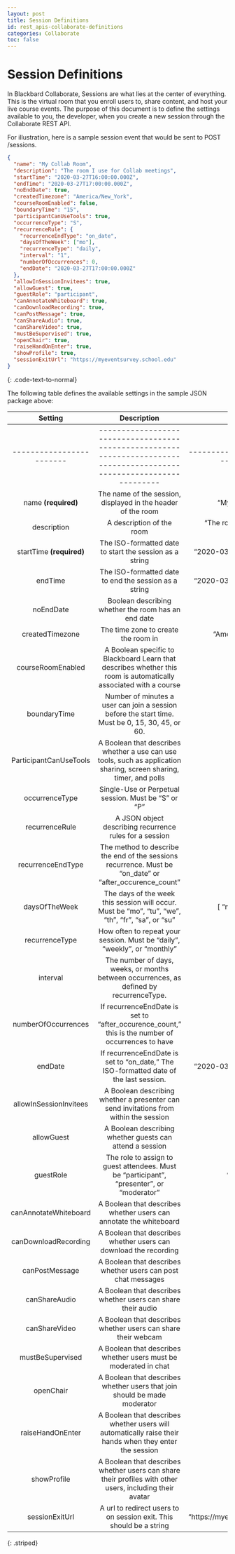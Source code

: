 ```yaml
---
layout: post
title: Session Definitions
id: rest_apis-collaborate-definitions
categories: Collaborate
toc: false
---
```


# Session Definitions

In Blackbard Collaborate, Sessions are what lies at the center of everything. This is the virtual room that you enroll users to, share content, and host your live course events. The purpose of this document is to define the settings available to you, the developer, when you create a new session through the Collaborate REST API.

For illustration, here is a sample session event that would be sent to POST /sessions.

```json
{
  "name": "My Collab Room",
  "description": "The room I use for Collab meetings",
  "startTime": "2020-03-27T16:00:00.000Z",
  "endTime": "2020-03-27T17:00:00.000Z",
  "noEndDate": true,
  "createdTimezone": "America/New_York",
  "courseRoomEnabled": false,
  "boundaryTime": "15",
  "participantCanUseTools": true,
  "occurrenceType": "S",
  "recurrenceRule": {
    "recurrenceEndType": "on_date",
    "daysOfTheWeek": ["mo"],
    "recurrenceType": "daily",
    "interval": "1",
    "numberOfOccurrences": 0,
    "endDate": "2020-03-27T17:00:00.000Z"
  },
  "allowInSessionInvitees": true,
  "allowGuest": true,
  "guestRole": "participant",
  "canAnnotateWhiteboard": true,
  "canDownloadRecording": true,
  "canPostMessage": true,
  "canShareAudio": true,
  "canShareVideo": true,
  "mustBeSupervised": true,
  "openChair": true,
  "raiseHandOnEnter": true,
  "showProfile": true,
  "sessionExitUrl": "https://myeventsurvey.school.edu"
}
```

{: .code-text-to-normal}

The following table defines the available settings in the sample JSON package above:

|         Setting          |                                                      Description                                                      |                Example                 |
| :----------------------: | :-------------------------------------------------------------------------------------------------------------------: | :------------------------------------: |
| ------------------------ | --------------------------------------------------------------------------------------------------------------------- | -------------------------------------- |
|   name **(required)**    |                             The name of the session, displayed in the header of the room                              |            “My Collab Room”            |
|       description        |                                               A description of the room                                               |  “The room I use for Collab meetings”  |
| startTime **(required)** |                               The ISO\-formatted date to start the session as a string                                |     “2020\-03\-27T16:00:00\.000Z”      |
|         endTime          |                                The ISO\-formatted date to end the session as a string                                 |     “2020\-03\-27T17:00:00\.000Z”      |
|        noEndDate         |                                  Boolean describing whether the room has an end date                                  |                  TRUE                  |
|     createdTimezone      |                                          The time zone to create the room in                                          |           “America/New_York”           |
|    courseRoomEnabled     |   A Boolean specific to Blackboard Learn that describes whether this room is automatically associated with a course   |                 FALSE                  |
|       boundaryTime       |          Number of minutes a user can join a session before the start time\. Must be 0, 15, 30, 45, or 60\.           |                   15                   |
|  ParticipantCanUseTools  |  A Boolean that describes whether a use can use tools, such as application sharing, screen sharing, timer, and polls  |                  TRUE                  |
|      occurrenceType      |                                 Single\-Use or Perpetual session\. Must be “S” or “P”                                 |                  “S”                   |
|      recurrenceRule      |                                A JSON object describing recurrence rules for a session                                |                                        |
|    recurrenceEndType     |       The method to describe the end of the sessions recurrence\. Must be “on_date” or “after_occurence_count”        |               “on_date”                |
|      daysOfTheWeek       |          The days of the week this session will occur\. Must be “mo”, “tu”, “we”, “th”, “fr”, “sa”, or “su”           |         \[ “mo”, “we”, “fr” \]         |
|      recurrenceType      |                      How often to repeat your session\. Must be “daily”, “weekly”, or “monthly”                       |                “daily”                 |
|         interval         |               The number of days, weeks, or months between occurrences, as defined by recurrenceType\.                |                  “1”                   |
|   numberOfOccurrences    |           If recurrenceEndDate is set to “after_occurence_count,” this is the number of occurrences to have           |                   5                    |
|         endDate          |                If recurrenceEndDate is set to “on_date,” The ISO\-formatted date of the last session\.                |     “2020\-03\-27T17:00:00\.000Z”      |
|  allowInSessionInvitees  |                 A Boolean describing whether a presenter can send invitations from within the session                 |                  TRUE                  |
|        allowGuest        |                               A Boolean describing whether guests can attend a session                                |                 FALSE                  |
|        guestRole         |              The role to assign to guest attendees\. Must be “participant”, “presenter”, or “moderator”               |             “participant”              |
|  canAnnotateWhiteboard   |                          A Boolean that describes whether users can annotate the whiteboard                           |                  TRUE                  |
|   canDownloadRecording   |                           A Boolean that describes whether users can download the recording                           |                 FALSE                  |
|      canPostMessage      |                             A Boolean that describes whether users can post chat messages                             |                  TRUE                  |
|      canShareAudio       |                             A Boolean that describes whether users can share their audio                              |                  TRUE                  |
|      canShareVideo       |                             A Boolean that describes whether users can share their webcam                             |                  TRUE                  |
|     mustBeSupervised     |                           A Boolean that describes whether users must be moderated in chat                            |                  TRUE                  |
|        openChair         |                       A Boolean that describes whether users that join should be made moderator                       |                 FALSE                  |
|     raiseHandOnEnter     |        A Boolean that describes whether users will automatically raise their hands when they enter the session        |                 FALSE                  |
|       showProfile        |       A Boolean that describes whether users can share their profiles with other users, including their avatar        |                  TRUE                  |
|      sessionExitUrl      |                         A url to redirect users to on session exit\. This should be a string                          |  “https://myeventsurvey\.school\.edu”  |

{: .striped}
